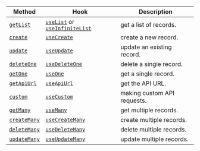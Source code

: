 | Method                      | Hook                                                            | Description                 |
| --------------------------- | --------------------------------------------------------------- | --------------------------- |
| [`getList`](#getlist-)      | [`useList`][use-list] or [`useInfiniteList`][use-infinite-list] | get a list of records.      |
| [`create`](#create-)        | [`useCreate`][use-create]                                       | create a new record.        |
| [`update`](#update-)        | [`useUpdate`][use-update]                                       | update an existing record.  |
| [`deleteOne`](#deleteone-)  | [`useDeleteOne`][use-delete]                                    | delete a single record.     |
| [`getOne`](#getone-)        | [`useOne`][use-one]                                             | get a single record.        |
| [`getApiUrl`](#getapiurl-)  | [`useApiUrl`][use-api-url]                                      | get the API URL.            |
| [`custom`](#custom)         | [`useCustom`][use-custom]                                       | making custom API requests. |
| [`getMany`](#getmany)       | [`useMany`][use-many]                                           | get multiple records.       |
| [`createMany`](#createmany) | [`useCreateMany`][use-create-many]                              | create multiple records.    |
| [`deleteMany`](#deletemany) | [`useDeleteMany`][use-delete-many]                              | delete multiple records.    |
| [`updateMany`](#updatemany) | [`useUpdateMany`][use-update-many]                              | update multiple records.    |

[use-api-url]: /docs/api-reference/core/hooks/data/useApiUrl/
[use-create]: /docs/api-reference/core/hooks/data/useCreate/
[use-create-many]: /docs/api-reference/core/hooks/data/useCreateMany/
[use-custom]: /docs/api-reference/core/hooks/data/useCustom/
[use-delete]: /docs/api-reference/core/hooks/data/useDelete/
[use-delete-many]: /docs/api-reference/core/hooks/data/useDeleteMany/
[use-list]: /docs/api-reference/core/hooks/data/useList/
[use-infinite-list]: /docs/api-reference/core/hooks/data/useInfiniteList/
[use-many]: /docs/api-reference/core/hooks/data/useMany/
[use-one]: /docs/api-reference/core/hooks/data/useOne/
[use-update]: /docs/api-reference/core/hooks/data/useUpdate/
[use-update-many]: /docs/api-reference/core/hooks/data/useUpdateMany/
